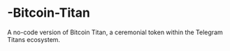 # -Bitcoin-Titan
A no-code version of Bitcoin Titan, a ceremonial token within the Telegram Titans ecosystem.
